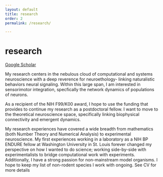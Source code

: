 ```yaml
---
layout: default
title: research
order: 2
permalink: /research/

---
```


# research

[Google Scholar](https://scholar.google.com/citations?user=SWAiwhQAAAAJ&hl=en)

My research centers in the nebulous cloud of computational and systems neuroscience with a deep reverence for neuroethology- linking naturalistic behaviors neural signaling. Within this large span, I am interested in sensorimotor integration, specfically the network dynamics of populations of neurons. 

As a recipient of the NIH F99/K00 award, I hope to use the funding that provides to continue my research as a postdoctoral fellow. I want to move to the theoretical neuroscience space, specifically linking biophysical connectivity and emergent dynamics. 

My research experiences have covered a wide breadth from mathematics (both Number Theory and Numerical Analysis) to experimental neuroscience. My first experiences working in a laboratory as a NIH BP ENDURE fellow at Washington University in St. Louis forever changed my perspective on how I wanted to do science; working side-by-side with experimentalists to bridge computational work with experiments. Additionally, I have a strong passion for non-mainstream model organisms. I hope to keep my list of non-rodent species I work with ongoing. See CV for more details 

